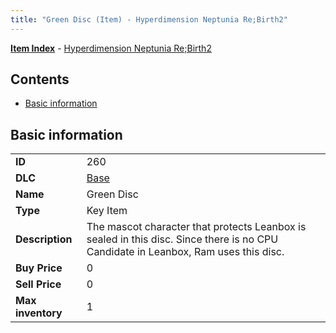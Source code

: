 ```yaml
---
title: "Green Disc (Item) - Hyperdimension Neptunia Re;Birth2"
---
```


[**Item Index**](/neptunia/rb2/item/index.html) - [Hyperdimension Neptunia Re;Birth2](/neptunia/rb2)

## Contents

- [Basic information](#basic-information)

## Basic information

|   |   |
| -- | -- |
| **ID** | 260 |
| **DLC** | [Base](/neptunia/rb2/dlc/0-base.html) |
| **Name** | Green Disc |
| **Type** | Key Item |
| **Description** | The mascot character that protects Leanbox is sealed in this disc. Since there is no CPU Candidate in Leanbox, Ram uses this disc. |
| **Buy Price** | 0 |
| **Sell Price** | 0 |
| **Max inventory** | 1 |